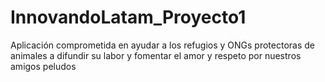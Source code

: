 # InnovandoLatam_Proyecto1
Aplicación comprometida en ayudar a los refugios y ONGs protectoras de animales a difundir su labor y fomentar el amor y respeto por nuestros amigos peludos
